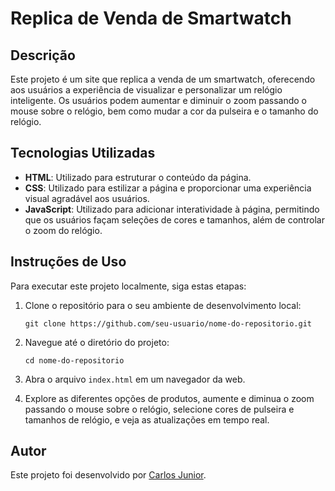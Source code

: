# Replica de Venda de Smartwatch

## Descrição

Este projeto é um site que replica a venda de um smartwatch, oferecendo aos usuários a experiência de visualizar e personalizar um relógio inteligente. Os usuários podem aumentar e diminuir o zoom passando o mouse sobre o relógio, bem como mudar a cor da pulseira e o tamanho do relógio.

## Tecnologias Utilizadas

- **HTML**: Utilizado para estruturar o conteúdo da página.
- **CSS**: Utilizado para estilizar a página e proporcionar uma experiência visual agradável aos usuários.
- **JavaScript**: Utilizado para adicionar interatividade à página, permitindo que os usuários façam seleções de cores e tamanhos, além de controlar o zoom do relógio.

## Instruções de Uso

Para executar este projeto localmente, siga estas etapas:

1. Clone o repositório para o seu ambiente de desenvolvimento local:

    ```
    git clone https://github.com/seu-usuario/nome-do-repositorio.git
    ```

2. Navegue até o diretório do projeto:

    ```
    cd nome-do-repositorio
    ```

3. Abra o arquivo `index.html` em um navegador da web.

4. Explore as diferentes opções de produtos, aumente e diminua o zoom passando o mouse sobre o relógio, selecione cores de pulseira e tamanhos de relógio, e veja as atualizações em tempo real.

## Autor

Este projeto foi desenvolvido por [Carlos Junior](https://github.com/seu-usuario).

